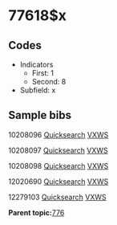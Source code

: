 # 77618$x

## Codes

-   Indicators
    -   First: 1
    -   Second: 8
-   Subfield: x

## Sample bibs

10208096 [Quicksearch](https://search.library.yale.edu/catalog/10208096) [VXWS](http://prodorbis.library.yale.edu:7014/vxws/GetHoldingsService?bibId=10208096)

10208097 [Quicksearch](https://search.library.yale.edu/catalog/10208097) [VXWS](http://prodorbis.library.yale.edu:7014/vxws/GetHoldingsService?bibId=10208097)

10208098 [Quicksearch](https://search.library.yale.edu/catalog/10208098) [VXWS](http://prodorbis.library.yale.edu:7014/vxws/GetHoldingsService?bibId=10208098)

12020690 [Quicksearch](https://search.library.yale.edu/catalog/12020690) [VXWS](http://prodorbis.library.yale.edu:7014/vxws/GetHoldingsService?bibId=12020690)

12279103 [Quicksearch](https://search.library.yale.edu/catalog/12279103) [VXWS](http://prodorbis.library.yale.edu:7014/vxws/GetHoldingsService?bibId=12279103)

**Parent topic:**[776](../../tags/776/776.md)

